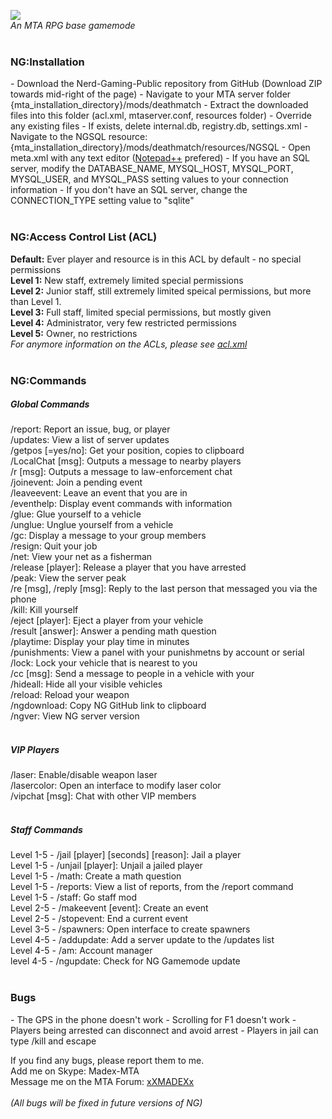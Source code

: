 <img src='http://i60.tinypic.com/2jw7cn.png' /><br />
<i>An MTA RPG base gamemode</i>
<br/>
<br />
<h3>NG:Installation</h3>
	- Download the Nerd-Gaming-Public repository from GitHub (Download ZIP towards mid-right of the page)
	- Navigate to your  MTA server folder {mta_installation_directory}/mods/deathmatch
	- Extract the downloaded files into this folder (acl.xml, mtaserver.conf, resources folder)
	- Override any existing files
	- If exists, delete internal.db, registry.db, settings.xml 
	- Navigate to the NGSQL resource: {mta_installation_directory}/mods/deathmatch/resources/NGSQL
	- Open meta.xml with any text editor (<a href='http://notepad-plus-plus.org/'>Notepad++</a> prefered)
	- If you have an SQL server, modify the DATABASE_NAME, MYSQL_HOST, MYSQL_PORT, MYSQL_USER, and MYSQL_PASS setting values to your connection information
	- If you don't have an SQL server, change the CONNECTION_TYPE setting value to "sqlite"
<br/><br />
<h3>NG:Access Control List (ACL)</h3>
<strong>Default:</strong> Ever player and resource is in this ACL by default - no special permissions<br />
<strong>Level 1:</strong> New staff, extremely limited special permissions<br />
<strong>Level 2:</strong> Junior staff, still extremely limited speical permissions, but more than Level 1.<br />
<strong>Level 3:</strong> Full staff, limited special permissions, but mostly given<br />
<strong>Level 4:</strong> Administrator, very few restricted permissions<br />
<strong>Level 5:</strong> Owner, no restrictions <br />
<i>For anymore information on the ACLs, please see <a href='https://github.com/braydondavis/Nerd-Gaming-Public/edit/master/acl.xml'>acl.xml</a></i>
<br /><br />
<h3>NG:Commands</h3>
<h5>Global Commands</h5>
/report: Report an issue, bug, or player <br />
/updates: View a list of server updates <br />
/getpos [=yes/no]: Get your position, copies to clipboard<br />
/LocalChat [msg]: Outputs a message to nearby players<br />
/r [msg]: Outputs a message to law-enforcement chat<br />
/joinevent: Join a pending event<br />
/leaveevent: Leave an event that you are in<br />
/eventhelp: Display event commands with information<br />
/glue: Glue yourself to a vehicle<br />
/unglue: Unglue yourself from a vehicle<br />
/gc: Display a message to your group members<br />
/resign: Quit your job<br />
/net: View your net as a fisherman<br />
/release [player]: Release a player that you have arrested<br />
/peak: View the server peak<br />
/re [msg], /reply [msg]: Reply to the last person that messaged you via the phone<br />
/kill: Kill yourself<br />
/eject [player]: Eject a player from your vehicle<br />
/result [answer]: Answer a pending math question<br />
/playtime: Display your play time in minutes<br />
/punishments: View a panel with your punishmetns by account or serial<br />
/lock: Lock your vehicle that is nearest to you<br />
/cc [msg]: Send a message to people in a vehicle with your<br />
/hideall: Hide all your visible vehicles<br />
/reload: Reload your weapon<br />
/ngdownload: Copy NG GitHub link to clipboard<br />
/ngver: View NG server version<br />
<br />
<h5>VIP Players</h5>
/laser: Enable/disable weapon laser<br />
/lasercolor: Open an interface to modify laser color<br />
/vipchat [msg]: Chat with other VIP members<br />
<br />
<h5>Staff Commands</h5>
Level 1-5 - /jail [player] [seconds] [reason]: Jail a player<br />
Level 1-5 - /unjail [player]: Unjail a jailed player<br />
Level 1-5 - /math: Create a math question<br />
Level 1-5 - /reports: View a list of reports, from the /report command<br />
Level 1-5 - /staff: Go staff mod<br />
Level 2-5 - /makeevent [event]: Create an event<br />
Level 2-5 - /stopevent: End a current event<br />
Level 3-5 - /spawners: Open interface to create spawners<br />
Level 4-5 - /addupdate: Add a server update to the /updates list <br />
Level 4-5 - /am: Account manager<br />
level 4-5 - /ngupdate: Check for NG Gamemode update<br />
<br />
<h3>Bugs</h3>
 - The GPS in the phone doesn't work
 - Scrolling for F1 doesn't work
 - Players being arrested can disconnect and avoid arrest
 - Players in jail can type /kill and escape

If you find any bugs, please report them to me.<br />
Add me on Skype: Madex-MTA<br />
Message me on the MTA Forum: <a href='http://forum.mtasa.com/memberlist.php?mode=viewprofile&u=65297'>xXMADEXx</a>
<br />
<br />
<i>(All bugs will be fixed in future versions of NG)</i>

